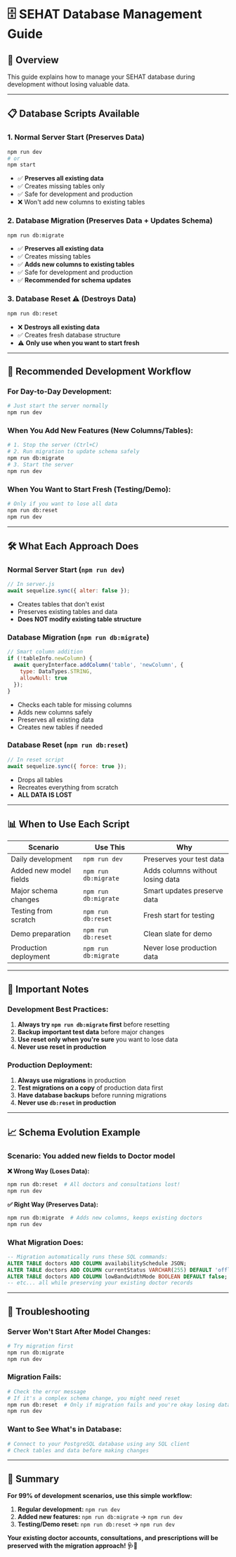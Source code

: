 # 🗄️ SEHAT Database Management Guide

## 🎯 Overview

This guide explains how to manage your SEHAT database during development without losing valuable data.

---

## 📋 Database Scripts Available

### 1. **Normal Server Start** (Preserves Data)
```bash
npm run dev
# or
npm start
```
- ✅ **Preserves all existing data**
- ✅ Creates missing tables only
- ✅ Safe for development and production
- ❌ Won't add new columns to existing tables

### 2. **Database Migration** (Preserves Data + Updates Schema)
```bash
npm run db:migrate
```
- ✅ **Preserves all existing data**
- ✅ Creates missing tables
- ✅ **Adds new columns to existing tables**
- ✅ Safe for development and production
- ✅ **Recommended for schema updates**

### 3. **Database Reset** ⚠️ (Destroys Data)
```bash
npm run db:reset
```
- ❌ **Destroys all existing data**
- ✅ Creates fresh database structure
- ⚠️ **Only use when you want to start fresh**

---

## 🔄 Recommended Development Workflow

### **For Day-to-Day Development:**
```bash
# Just start the server normally
npm run dev
```

### **When You Add New Features (New Columns/Tables):**
```bash
# 1. Stop the server (Ctrl+C)
# 2. Run migration to update schema safely
npm run db:migrate
# 3. Start the server
npm run dev
```

### **When You Want to Start Fresh (Testing/Demo):**
```bash
# Only if you want to lose all data
npm run db:reset
npm run dev
```

---

## 🛠️ What Each Approach Does

### **Normal Server Start (`npm run dev`)**
```javascript
// In server.js
await sequelize.sync({ alter: false });
```
- Creates tables that don't exist
- Preserves existing tables and data
- **Does NOT modify existing table structure**

### **Database Migration (`npm run db:migrate`)**
```javascript
// Smart column addition
if (!tableInfo.newColumn) {
  await queryInterface.addColumn('table', 'newColumn', {
    type: DataTypes.STRING,
    allowNull: true
  });
}
```
- Checks each table for missing columns
- Adds new columns safely
- Preserves all existing data
- Creates new tables if needed

### **Database Reset (`npm run db:reset`)**
```javascript
// In reset script
await sequelize.sync({ force: true });
```
- Drops all tables
- Recreates everything from scratch
- **ALL DATA IS LOST**

---

## 📊 When to Use Each Script

| Scenario | Use This | Why |
|----------|----------|-----|
| Daily development | `npm run dev` | Preserves your test data |
| Added new model fields | `npm run db:migrate` | Adds columns without losing data |
| Major schema changes | `npm run db:migrate` | Smart updates preserve data |
| Testing from scratch | `npm run db:reset` | Fresh start for testing |
| Demo preparation | `npm run db:reset` | Clean slate for demo |
| Production deployment | `npm run db:migrate` | Never lose production data |

---

## 🚨 Important Notes

### **Development Best Practices:**
1. **Always try `npm run db:migrate` first** before resetting
2. **Backup important test data** before major changes
3. **Use reset only when you're sure** you want to lose data
4. **Never use reset in production**

### **Production Deployment:**
1. **Always use migrations** in production
2. **Test migrations on a copy** of production data first
3. **Have database backups** before running migrations
4. **Never use `db:reset` in production**

---

## 📈 Schema Evolution Example

### **Scenario: You added new fields to Doctor model**

**❌ Wrong Way (Loses Data):**
```bash
npm run db:reset  # All doctors and consultations lost!
npm run dev
```

**✅ Right Way (Preserves Data):**
```bash
npm run db:migrate  # Adds new columns, keeps existing doctors
npm run dev
```

### **What Migration Does:**
```sql
-- Migration automatically runs these SQL commands:
ALTER TABLE doctors ADD COLUMN availabilitySchedule JSON;
ALTER TABLE doctors ADD COLUMN currentStatus VARCHAR(255) DEFAULT 'offline';
ALTER TABLE doctors ADD COLUMN lowBandwidthMode BOOLEAN DEFAULT false;
-- etc... all while preserving your existing doctor records
```

---

## 🔧 Troubleshooting

### **Server Won't Start After Model Changes:**
```bash
# Try migration first
npm run db:migrate
npm run dev
```

### **Migration Fails:**
```bash
# Check the error message
# If it's a complex schema change, you might need reset
npm run db:reset  # Only if migration fails and you're okay losing data
npm run dev
```

### **Want to See What's in Database:**
```bash
# Connect to your PostgreSQL database using any SQL client
# Check tables and data before making changes
```

---

## 📝 Summary

**For 99% of development scenarios, use this simple workflow:**

1. **Regular development:** `npm run dev`
2. **Added new features:** `npm run db:migrate` → `npm run dev`
3. **Testing/Demo reset:** `npm run db:reset` → `npm run dev`

**Your existing doctor accounts, consultations, and prescriptions will be preserved with the migration approach! 🩺💾**
